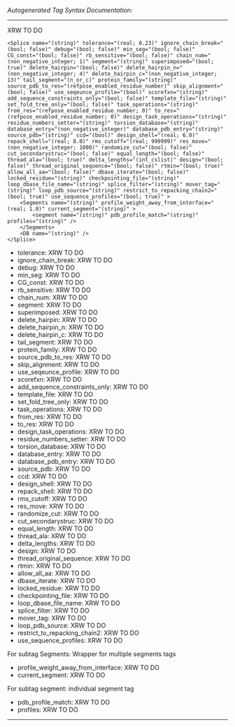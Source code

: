 _Autogenerated Tag Syntax Documentation:_

---
XRW TO DO

```
<Splice name="(string)" tolerance="(real; 0.23)" ignore_chain_break="(bool; false)" debug="(bool; false)" min_seg="(bool; false)" CG_const="(bool; false)" rb_sensitive="(bool; false)" chain_num="(non_negative_integer; 1)" segment="(string)" superimposed="(bool; true)" delete_hairpin="(bool; false)" delete_hairpin_n="(non_negative_integer; 4)" delete_hairpin_c="(non_negative_integer; 13)" tail_segment="(n_or_c)" protein_family="(string)" source_pdb_to_res="(refpose_enabled_residue_number)" skip_alignment="(bool; false)" use_seqeunce_profile="(bool)" scorefxn="(string)" add_sequence_constraints_only="(bool; false)" template_file="(string)" set_fold_tree_only="(bool; false)" task_operations="(string)" from_res="(refpose_enabled_residue_number; 0)" to_res="(refpose_enabled_residue_number; 0)" design_task_operations="(string)" residue_numbers_setter="(string)" torsion_database="(string)" database_entry="(non_negative_integer)" database_pdb_entry="(string)" source_pdb="(string)" ccd="(bool)" design_shell="(real; 6.0)" repack_shell="(real; 8.0)" rms_cutoff="(real; 999999)" res_move="(non_negative_integer; 1000)" randomize_cut="(bool; false)" cut_secondarystruc="(bool; false)" equal_length="(bool; false)" thread_ala="(bool; true)" delta_lengths="(int_cslist)" design="(bool; false)" thread_original_sequence="(bool; false)" rtmin="(bool; true)" allow_all_aa="(bool; false)" dbase_iterate="(bool; false)" locked_residue="(string)" checkpointing_file="(string)" loop_dbase_file_name="(string)" splice_filter="(string)" mover_tag="(string)" loop_pdb_source="(string)" restrict_to_repacking_chain2="(bool; true)" use_sequence_profiles="(bool; true)" >
    <Segments name="(string)" profile_weight_away_from_interface="(real; 1.0)" current_segment="(string)" >
        <segment name="(string)" pdb_profile_match="(string)" profiles="(string)" />
    </Segments>
    <DB name="(string)" />
</Splice>
```

-   tolerance: XRW TO DO
-   ignore_chain_break: XRW TO DO
-   debug: XRW TO DO
-   min_seg: XRW TO DO
-   CG_const: XRW TO DO
-   rb_sensitive: XRW TO DO
-   chain_num: XRW TO DO
-   segment: XRW TO DO
-   superimposed: XRW TO DO
-   delete_hairpin: XRW TO DO
-   delete_hairpin_n: XRW TO DO
-   delete_hairpin_c: XRW TO DO
-   tail_segment: XRW TO DO
-   protein_family: XRW TO DO
-   source_pdb_to_res: XRW TO DO
-   skip_alignment: XRW TO DO
-   use_seqeunce_profile: XRW TO DO
-   scorefxn: XRW TO DO
-   add_sequence_constraints_only: XRW TO DO
-   template_file: XRW TO DO
-   set_fold_tree_only: XRW TO DO
-   task_operations: XRW TO DO
-   from_res: XRW TO DO
-   to_res: XRW TO DO
-   design_task_operations: XRW TO DO
-   residue_numbers_setter: XRW TO DO
-   torsion_database: XRW TO DO
-   database_entry: XRW TO DO
-   database_pdb_entry: XRW TO DO
-   source_pdb: XRW TO DO
-   ccd: XRW TO DO
-   design_shell: XRW TO DO
-   repack_shell: XRW TO DO
-   rms_cutoff: XRW TO DO
-   res_move: XRW TO DO
-   randomize_cut: XRW TO DO
-   cut_secondarystruc: XRW TO DO
-   equal_length: XRW TO DO
-   thread_ala: XRW TO DO
-   delta_lengths: XRW TO DO
-   design: XRW TO DO
-   thread_original_sequence: XRW TO DO
-   rtmin: XRW TO DO
-   allow_all_aa: XRW TO DO
-   dbase_iterate: XRW TO DO
-   locked_residue: XRW TO DO
-   checkpointing_file: XRW TO DO
-   loop_dbase_file_name: XRW TO DO
-   splice_filter: XRW TO DO
-   mover_tag: XRW TO DO
-   loop_pdb_source: XRW TO DO
-   restrict_to_repacking_chain2: XRW TO DO
-   use_sequence_profiles: XRW TO DO


For subtag Segments: Wrapper for multiple segments tags

-   profile_weight_away_from_interface: XRW TO DO
-   current_segment: XRW TO DO


For subtag segment: individual segment tag

-   pdb_profile_match: XRW TO DO
-   profiles: XRW TO DO

---
